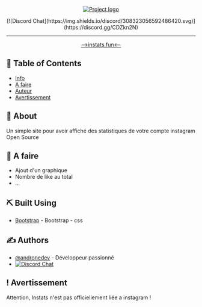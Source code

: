 <p align="center">
  <a href="" rel="noopener">
 <img src="http://instats.fun/assets/img/InStats.png" alt="Project logo"></a>
</p>


<div align="center">
[![Discord Chat](https://img.shields.io/discord/308323056592486420.svg)](https://discord.gg/CDZkn2N)
</div>

---

<p align="center"> <a href="http://instats.fun" > -->instats.fun<-- </a>
    <br> 
</p>

## 📝 Table of Contents

- [Info](#about)
- [A faire](#todo)
- [Auteur](#authors)
- [Avertissement](#avertissement)

## 🧐 About <a name = "about"></a>

Un simple site pour avoir affiché des statistiques de votre compte instagram Open Source


## 🎈 A faire <a name="todo"></a>

- Ajout d'un graphique 
- Nombre de like au total 
- ...

## ⛏️ Built Using <a name = "built_using"></a>

- [Bootstrap](https://getbootstrap.com/) - Bootstrap - css

## ✍️ Authors <a name = "authors"></a>

- [@andronedev](https://github.com/andronedev) - Développeur passionné
- [![Discord Chat](https://img.shields.io/discord/308323056592486420.svg)](https://discord.gg/CDZkn2N)  

## ! Avertissement <a name = "avertissement"></a>

Attention, Instats n'est pas officiellement liée a instagram !